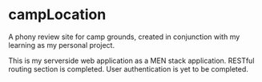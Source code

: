 # campLocation
A phony review site for camp grounds, created in conjunction with my learning as my personal project.

This is my serverside web application as a MEN stack application. RESTful routing section is completed. User authentication is yet to be completed.
